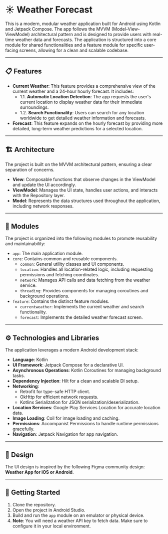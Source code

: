 # ☀️ Weather Forecast

This is a modern, modular weather application built for Android using Kotlin and Jetpack Compose. The app follows the MVVM (Model-View-ViewModel) architectural pattern and is designed to provide users with real-time weather data and forecasts. The application is structured into a core module for shared functionalities and a feature module for specific user-facing screens, allowing for a clean and scalable codebase.

---

## 📋 Features

- **Current Weather**: This feature provides a comprehensive view of the current weather and a 24-hour hourly forecast. It includes:
    - 1.1. **Automatic Location Detection**: The app requests the user's current location to display weather data for their immediate surroundings.
    - 1.2. **Search Functionality**: Users can search for any location worldwide to get detailed weather information and forecasts.
- **Forecast**: This feature expands on the hourly forecast by providing more detailed, long-term weather predictions for a selected location.

---

## 🏗️ Architecture

The project is built on the MVVM architectural pattern, ensuring a clear separation of concerns.

-   **View**: Composable functions that observe changes in the ViewModel and update the UI accordingly.
-   **ViewModel**: Manages the UI state, handles user actions, and interacts with the Repository layer.
-   **Model**: Represents the data structures used throughout the application, including network responses.

---

## 🧩 Modules

The project is organized into the following modules to promote reusability and maintainability:

-   `app`: The main application module.
-   `core`: Contains common and reusable components.
    -   `common`: General utility classes and UI components.
    -   `location`: Handles all location-related logic, including requesting permissions and fetching coordinates.
    -   `network`: Manages API calls and data fetching from the weather service.
    -   `threading`: Provides components for managing coroutines and background operations.
-   `feature`: Contains the distinct feature modules.
    -   `currentweather`: Implements the current weather and search functionality.
    -   `forecast`: Implements the detailed weather forecast screen.

---

## ⚙️ Technologies and Libraries

The application leverages a modern Android development stack:

-   **Language**: Kotlin
-   **UI Framework**: Jetpack Compose for a declarative UI.
-   **Asynchronous Operations**: Kotlin Coroutines for managing background tasks.
-   **Dependency Injection**: Hilt for a clean and scalable DI setup.
-   **Networking**:
    -   Retrofit for type-safe HTTP client.
    -   OkHttp for efficient network requests.
    -   Kotlinx Serialization for JSON serialization/deserialization.
-   **Location Services**: Google Play Services Location for accurate location data.
-   **Image Loading**: Coil for image loading and caching.
-   **Permissions**: Accompanist Permissions to handle runtime permissions gracefully.
-   **Navigation**: Jetpack Navigation for app navigation.

---

## 🎨 Design

The UI design is inspired by the following Figma community design: **Weather App for iOS or Android**.

---

## 🚀 Getting Started

1.  Clone the repository.
2.  Open the project in Android Studio.
3.  Build and run the `app` module on an emulator or physical device.
4.  **Note**: You will need a weather API key to fetch data. Make sure to configure it in your local environment.